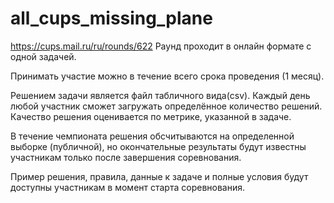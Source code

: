 # all_cups_missing_plane
https://cups.mail.ru/ru/rounds/622
Раунд проходит в онлайн формате с одной задачей.

Принимать участие можно в течение всего срока проведения (1 месяц).

Решением задачи является файл табличного вида(csv). Каждый день любой участник сможет загружать определённое количество решений. Качество решения оценивается по метрике, указанной в задаче.

В течение чемпионата решения обсчитываются на определенной выборке (публичной), но окончательные результаты будут известны участникам только после завершения соревнования.

Пример решения, правила, данные к задаче и полные условия будут доступны участникам в момент старта соревнования.
